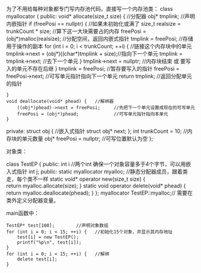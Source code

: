 为了不用给每种对象都专门写内存池代码，直接写一个内存池类：
class myallocator {
public:
	void* allocate(size_t size) {   //分配器
		obj* tmplink;         //声明内嵌指针
		if (freePosi == nullptr) {    //如果未初始化或满了
			size_t realsize = trunkCount * size;      //算下这一大块需要占的内存
			freePosi = (obj*)malloc(realsize);         //分配空间，返回内嵌式指针
			tmplink = freePosi;               //存储用于操作的副本
			for (int i = 0; i < trunkCount; ++i) {      //链接这个内存块中的单元
				tmplink->next = (obj*)((char*)tmplink + size);//指向下一个单元
				tmplink = tmplink->next;                   //去下一个单元
			}
			tmplink->next = nullptr;                      //内存块结束  或  要写入的单元不存在后继
		}
			tmplink = freePosi;          //暂存要写入的指针
			freePosi = freePosi->next;        //可写单元指针指向下一个单元
			return tmplink;           //返回分配单元的指针
		
	}
	void deallocate(void* phead) {   //解绑器
		((obj*)phead)->next = freePosi;     //先把下一个单元设置成现在的可写单元
		freePosi = (obj*)phead;             //可写单元指针指向本单元
	}

private:
	struct obj {     //嵌入式指针
		struct obj* next;
	};
	int trunkCount = 10;             //内存块的单元数量
	obj* freePosi = nullptr;          //可写位置默认为空
};

对象类：

class TestEP {
public:
	int i          //两个int 确保一个对象容量多于4个字节，可以用嵌入式指针
	int j;
public:
	static myallocator myalloc; //静态分配器成员，跟着类走，每个类不一样
	static void* operator new(size_t size) {      
		return myalloc.allocate(size);
	}
	static void operator delete(void* phead) {
		return myalloc.deallocate(phead);
	}
};
myallocator TestEP::myalloc;// 需要在类外定义分配器变量。

main函数中：

	TestEP* test[100];        //声明对象数组
	for (int i = 0; i < 15; ++i) {   //初始化15个对象，并显示其内存地址
		test[i] = new TestEP();
		printf("%p\n", test[i]);
	}
	for (int i = 0; i < 15; ++i) {   //解绑
		delete test[i];
	}